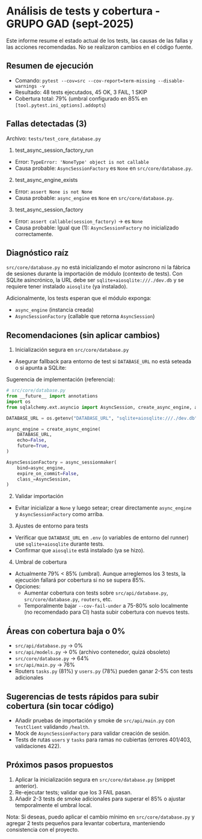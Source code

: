 # Análisis de tests y cobertura - GRUPO GAD (sept-2025)

Este informe resume el estado actual de los tests, las causas de las fallas y las acciones recomendadas. No se realizaron cambios en el código fuente.

## Resumen de ejecución
- Comando: `pytest --cov=src --cov-report=term-missing --disable-warnings -v`
- Resultado: 48 tests ejecutados, 45 OK, 3 FAIL, 1 SKIP
- Cobertura total: 79% (umbral configurado en 85% en `[tool.pytest.ini_options].addopts`)

## Fallas detectadas (3)
Archivo: `tests/test_core_database.py`

1) test_async_session_factory_run
- Error: `TypeError: 'NoneType' object is not callable`
- Causa probable: `AsyncSessionFactory` es `None` en `src/core/database.py`.

2) test_async_engine_exists
- Error: `assert None is not None`
- Causa probable: `async_engine` es `None` en `src/core/database.py`.

3) test_async_session_factory
- Error: `assert callable(session_factory)` -> es `None`
- Causa probable: Igual que (1): `AsyncSessionFactory` no inicializado correctamente.

## Diagnóstico raíz
`src/core/database.py` no está inicializando el motor asíncrono ni la fábrica de sesiones durante la importación de módulo (contexto de tests). Con SQLite asincrónico, la URL debe ser `sqlite+aiosqlite:///./dev.db` y se requiere tener instalado `aiosqlite` (ya instalado).

Adicionalmente, los tests esperan que el módulo exponga:
- `async_engine` (instancia creada)
- `AsyncSessionFactory` (callable que retorna `AsyncSession`)

## Recomendaciones (sin aplicar cambios)

1) Inicialización segura en `src/core/database.py`
- Asegurar fallback para entorno de test si `DATABASE_URL` no está seteada o si apunta a SQLite:

Sugerencia de implementación (referencia):

```python
# src/core/database.py
from __future__ import annotations
import os
from sqlalchemy.ext.asyncio import AsyncSession, create_async_engine, async_sessionmaker

DATABASE_URL = os.getenv("DATABASE_URL", "sqlite+aiosqlite:///./dev.db")

async_engine = create_async_engine(
    DATABASE_URL,
    echo=False,
    future=True,
)

AsyncSessionFactory = async_sessionmaker(
    bind=async_engine,
    expire_on_commit=False,
    class_=AsyncSession,
)
```

2) Validar importación
- Evitar inicializar a `None` y luego setear; crear directamente `async_engine` y `AsyncSessionFactory` como arriba.

3) Ajustes de entorno para tests
- Verificar que `DATABASE_URL` en `.env` (o variables de entorno del runner) use `sqlite+aiosqlite` durante tests.
- Confirmar que `aiosqlite` está instalado (ya se hizo).

4) Umbral de cobertura
- Actualmente 79% < 85% (umbral). Aunque arreglemos los 3 tests, la ejecución fallará por cobertura si no se supera 85%.
- Opciones:
  - Aumentar cobertura con tests sobre `src/api/database.py`, `src/core/database.py`, `routers`, etc.
  - Temporalmente bajar `--cov-fail-under` a 75-80% solo localmente (no recomendado para CI) hasta subir cobertura con nuevos tests.

## Áreas con cobertura baja o 0%
- `src/api/database.py` -> 0%
- `src/api/models.py` -> 0% (archivo contenedor, quizá obsoleto)
- `src/core/database.py` -> 64%
- `src/api/main.py` -> 76%
- Routers `tasks.py` (81%) y `users.py` (78%) pueden ganar 2-5% con tests adicionales

## Sugerencias de tests rápidos para subir cobertura (sin tocar código)
- Añadir pruebas de importación y smoke de `src/api/main.py` con `TestClient` validando `/health`.
- Mock de `AsyncSessionFactory` para validar creación de sesión.
- Tests de rutas `users` y `tasks` para ramas no cubiertas (errores 401/403, validaciones 422).

## Próximos pasos propuestos
1. Aplicar la inicialización segura en `src/core/database.py` (snippet anterior).
2. Re-ejecutar tests; validar que los 3 FAIL pasan.
3. Añadir 2-3 tests de smoke adicionales para superar el 85% o ajustar temporalmente el umbral local.

Nota: Si deseas, puedo aplicar el cambio mínimo en `src/core/database.py` y agregar 2 tests pequeños para levantar cobertura, manteniendo consistencia con el proyecto.
